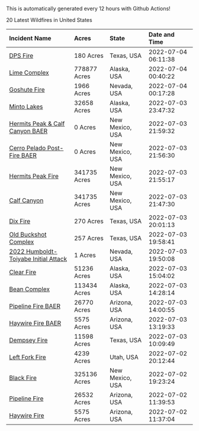 This is automatically generated every 12 hours with Github Actions!

20 Latest Wildfires in United States

 | Incident Name | Acres | State | Date and Time |
|:---|:---|:---|:---|
| [DPS Fire](https://inciweb.nwcg.gov/incident/8198/) | 180 Acres | Texas, USA | 2022-07-04 06:11:38 |
| [Lime Complex](https://inciweb.nwcg.gov/incident/8173/) | 778877 Acres | Alaska, USA | 2022-07-04 00:40:22 |
| [Goshute Fire](https://inciweb.nwcg.gov/incident/8180/) | 1966 Acres | Nevada, USA | 2022-07-04 00:17:28 |
| [Minto Lakes](https://inciweb.nwcg.gov/incident/8182/) | 32658 Acres | Alaska, USA | 2022-07-03 23:47:32 |
| [Hermits Peak & Calf Canyon BAER](https://inciweb.nwcg.gov/incident/8104/) | 0 Acres | New Mexico, USA | 2022-07-03 21:59:32 |
| [Cerro Pelado Post-Fire BAER](https://inciweb.nwcg.gov/incident/8118/) | 0 Acres | New Mexico, USA | 2022-07-03 21:56:30 |
| [Hermits Peak Fire](https://inciweb.nwcg.gov/incident/8049/) | 341735 Acres | New Mexico, USA | 2022-07-03 21:55:17 |
| [Calf Canyon](https://inciweb.nwcg.gov/incident/8069/) | 341735 Acres | New Mexico, USA | 2022-07-03 21:47:30 |
| [Dix Fire](https://inciweb.nwcg.gov/incident/8197/) | 270 Acres | Texas, USA | 2022-07-03 20:01:13 |
| [Old Buckshot Complex](https://inciweb.nwcg.gov/incident/8194/) | 257 Acres | Texas, USA | 2022-07-03 19:58:41 |
| [2022 Humboldt-Toiyabe Initial Attack](https://inciweb.nwcg.gov/incident/8170/) | 1 Acres | Nevada, USA | 2022-07-03 19:50:08 |
| [Clear Fire](https://inciweb.nwcg.gov/incident/8178/) | 51236 Acres | Alaska, USA | 2022-07-03 15:04:02 |
| [Bean Complex](https://inciweb.nwcg.gov/incident/8183/) | 113434 Acres | Alaska, USA | 2022-07-03 14:28:14 |
| [Pipeline Fire BAER](https://inciweb.nwcg.gov/incident/8168/) | 26770 Acres | Arizona, USA | 2022-07-03 14:00:55 |
| [Haywire Fire BAER](https://inciweb.nwcg.gov/incident/8179/) | 5575 Acres | Arizona, USA | 2022-07-03 13:19:33 |
| [Dempsey Fire](https://inciweb.nwcg.gov/incident/8174/) | 11598 Acres | Texas, USA | 2022-07-03 10:09:49 |
| [Left Fork Fire](https://inciweb.nwcg.gov/incident/8169/) | 4239 Acres | Utah, USA | 2022-07-02 20:12:44 |
| [Black Fire](https://inciweb.nwcg.gov/incident/8103/) | 325136 Acres | New Mexico, USA | 2022-07-02 19:23:24 |
| [Pipeline Fire](https://inciweb.nwcg.gov/incident/8152/) | 26532 Acres | Arizona, USA | 2022-07-02 11:39:53 |
| [Haywire Fire](https://inciweb.nwcg.gov/incident/8155/) | 5575 Acres | Arizona, USA | 2022-07-02 11:37:04 |
